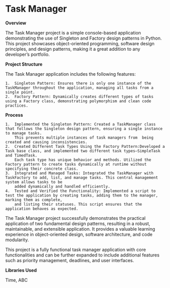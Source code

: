 # Task Manager

**Overview**

The Task Manager project is a simple console-based application demonstrating the use of Singleton and Factory design patterns in Python. This project showcases object-oriented programming, software design principles, and design patterns, making it a great addition to any developer’s portfolio.

**Project Structure**

The Task Manager application includes the following features:

	1.	Singleton Pattern: Ensures there is only one instance of the TaskManager throughout the application, managing all tasks from a single point.
	2.	Factory Pattern: Dynamically creates different types of tasks using a Factory class, demonstrating polymorphism and clean code practices.

**Process**

	1.	Implemented the Singleton Pattern: Created a TaskManager class that follows the Singleton design pattern, ensuring a single instance to manage tasks. 
 		This prevents multiple instances of task managers from 	being created and causing inconsistencies.
	2.	Created Different Task Types Using the Factory Pattern:Developed a Task base class, and implemented two different task types—SimpleTask and TimedTask. 
 		Each task type has unique behavior and methods. Utilized the Factory pattern to create tasks dynamically at runtime without specifying their concrete class.
	3.	Integrated and Managed Tasks: Integrated the TaskManager with TaskFactory to add, list, and manage tasks. This central management system allows tasks to be 
 		added dynamically and handled efficiently.
	4.	Tested and Verified the Functionality: Implemented a script to test the application by creating tasks, adding them to the manager, marking them as complete, 
 		and listing their statuses. This script ensures that the application behaves as expected.

The Task Manager project successfully demonstrates the practical application of two fundamental design patterns, resulting in a robust, maintainable, and extensible application. It provides a valuable learning experience in object-oriented design, software architecture, and code modularity.

This project is a fully functional task manager application with core functionalities and can be further expanded to include additional features such as priority management, deadlines, and user interfaces.

**Libraries Used**

Time, ABC
